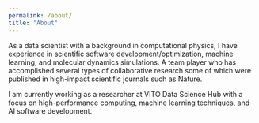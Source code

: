 ```yaml
---
permalink: /about/
title: "About"
---
```


As a data scientist with a background in computational physics, I have experience in scientific software development/optimization, machine learning, and molecular dynamics simulations. A team player who has accomplished several types of collaborative research some of which were published in high-impact scientific journals such as Nature.

I am currently working as a researcher at VITO Data Science Hub with a focus on high-performance computing, machine learning techniques, and AI software development.